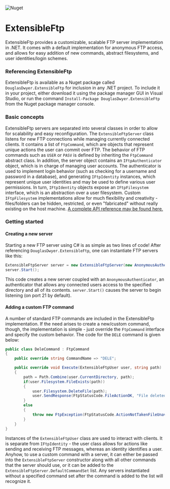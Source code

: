 ![Nuget](https://img.shields.io/nuget/v/DouglasDwyer.ExtensibleFtp)

# ExtensibleFtp
ExtensibleFtp provides a customizable, scalable FTP server implementation in .NET.  It comes with a default implementation for anonymous FTP access, and allows for easy addition of new commands, abstract filesystems, and user identities/login schemes.
### Referencing ExtensibleFtp
ExtensibleFtp is available as a Nuget package called `DouglasDwyer.ExtensibleFtp` for inclusion in any .NET project.  To include it in your project, either download it using the package manager GUI in Visual Studio, or run the command `Install-Package DouglasDwyer.ExtensibleFtp` from the Nuget package manager console.
### Basic concepts
ExtensibleFtp servers are separated into several classes in order to allow for scalability and easy reconfiguration.  The `ExtensibleFtpServer` class listens for new FTP connections while managing currently connected clients.  It contains a list of `FtpCommand`, which are objects that represent unique actions the user can commit over FTP.  The behavior of FTP commands such as `USER` or `PASV` is defined by inheriting the `FtpCommand` abstract class.  In addition, the server object contains an `IFtpAuthenticator` object, which is in charge of managing user accounts.  The authenticator is used to implement login behavior (such as checking for a username and password in a database), and generating `IFtpIdentity` instances, which represent unique user identities and may be used to define various user permissions.  In turn, `IFtpIdentity` objects expose an `IFtpFilesystem` interface, which is an abstraction over a user filesystem.  Custom `IFtpFilesystem` implementations allow for much flexibility and creativity - files/folders can be hidden, restricted, or even "fabricated" without really existing on the host machine.  [A complete API reference may be found here.](https://douglasdwyer.github.io/ExtensibleFtp/)
### Getting started
#### Creating a new server
Starting a new FTP server using C# is as simple as two lines of code!  After referencing `DouglasDwyer.ExtensibleFtp`, one can instantiate FTP servers like this:
```c#
ExtensibleFtpServer server = new ExtensibleFtpServer(new AnonymousAuthenticator("C:/Some/Path/"));
server.Start();
```
This code creates a new server coupled with an `AnonymousAuthenticator`, an authenticator that allows any connected users access to the specified directory and all of its contents.  `server.Start()` causes the server to begin listening (on port 21 by default).
#### Adding a custom FTP command
A number of standard FTP commands are included in the ExtensibleFtp implementation.  If the need arises to create a new/custom command, though, the implementation is simple - just override the `FtpCommand` interface and specify the custom behavior.  The code for the `DELE` command is given below:
```c#
public class DeleCommand : FtpCommand
{
    public override string CommandName => "DELE";

    public override void Execute(ExtensibleFtpUser user, string path)
    {
        path = Path.Combine(user.CurrentDirectory, path);
        if(user.Filesystem.FileExists(path))
        {
            user.Filesystem.DeleteFile(path);
            user.SendResponse(FtpStatusCode.FileActionOK, "File deleted successfully.");
        }
        else
        {
            throw new FtpException(FtpStatusCode.ActionNotTakenFileUnavailable, "File does not exist.");
        }
    }
}
```
Instances of the `ExtensibleFtpUser` class are used to interact with clients.  It is separate from `IFtpIdentity` - the user class allows for actions like sending and receiving FTP messages, whereas an identity identifies a user.  Anyhow, to use a custom command with a server, it can either be passed into the `ExtensibleFtpServer` constructor along with all other commands that the server should use, or it can be added to the `ExtensibleFtpServer.DefaultCommandSet` list.  Any servers instantiated without a specified command set after the command is added to the list will recognize it.
